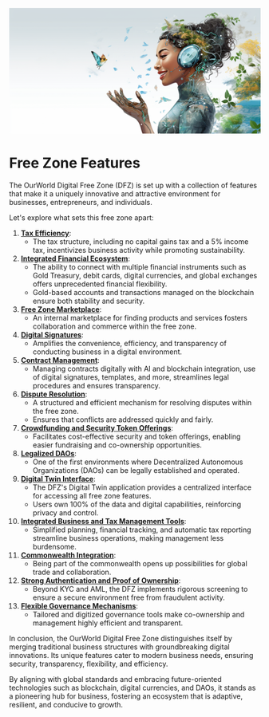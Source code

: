 ![](img/features.png)

# Free Zone Features

The OurWorld Digital Free Zone (DFZ) is set up with a collection of features that make it a uniquely innovative and attractive environment for businesses, entrepreneurs, and individuals. 

Let's explore what sets this free zone apart:


1. **[Tax Efficiency](1_tax_efficiency.md )**:
   * The tax structure, including no capital gains tax and a 5% income tax, incentivizes business activity while promoting sustainability.
1. **[Integrated Financial Ecosystem](2_financial_system.md )**:
   * The ability to connect with multiple financial instruments such as Gold Treasury, debit cards, digital currencies, and global exchanges offers unprecedented financial flexibility.
   * Gold-based accounts and transactions managed on the blockchain ensure both stability and security.
1. **[Free Zone Marketplace](3_directory.md )**:
   * An internal marketplace for finding products and services fosters collaboration and commerce within the free zone.
1. **[Digital Signatures](4_digital_signatures.md)**:
   *  Amplifies the convenience, efficiency, and transparency of conducting business in a digital environment.
1. **[Contract Management](5_contract_mgmt.md)**:
   * Managing contracts digitally with AI and blockchain integration, use of digital signatures, templates, and more, streamlines legal procedures and ensures transparency.
1. **[Dispute Resolution](6_dispute_resolution.md)**:
   * A structured and efficient mechanism for resolving disputes within the free zone.
   * Ensures that conflicts are addressed quickly and fairly.
1. **[Crowdfunding and Security Token Offerings](7_security_token_offerings.md )**:
   * Facilitates cost-effective security and token offerings, enabling easier fundraising and co-ownership opportunities.
1. **[Legalized DAOs](8_legal_dao.md)**:
    * One of the first environments where Decentralized Autonomous Organizations (DAOs) can be legally established and operated.
1. **[Digital Twin Interface](9_feature_digital_twin.md)**:
   * The DFZ's Digital Twin application provides a centralized interface for accessing all free zone features.
   * Users own 100% of the data and digital capabilities, reinforcing privacy and control.
1. **[Integrated Business and Tax Management Tools](10_biz_mgmt_tool.md )**:
   * Simplified planning, financial tracking, and automatic tax reporting streamline business operations, making management less burdensome.
1. **[Commonwealth Integration](11_common_wealth.md)**:
    * Being part of the commonwealth opens up possibilities for global trade and collaboration.
1. **[Strong Authentication and Proof of Ownership](12_beyond_kyc.md)**:
    * Beyond KYC and AML, the DFZ implements rigorous screening to ensure a secure environment free from fraudulent activity.
1. **[Flexible Governance Mechanisms](13_governance.md)**:
    * Tailored and digitized governance tools make co-ownership and management highly efficient and transparent.   

In conclusion, the OurWorld Digital Free Zone distinguishes itself by merging traditional business structures with groundbreaking digital innovations. Its unique features cater to modern business needs, ensuring security, transparency, flexibility, and efficiency. 

By aligning with global standards and embracing future-oriented technologies such as blockchain, digital currencies, and DAOs, it stands as a pioneering hub for business, fostering an ecosystem that is adaptive, resilient, and conducive to growth.

